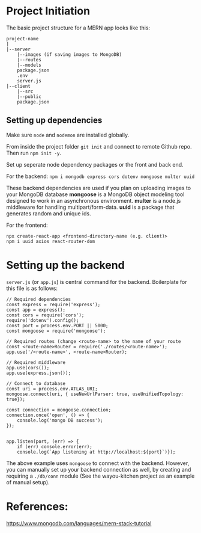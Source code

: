 # Project Initiation

The basic project structure for a MERN app looks like this:
```
project-name
|
|--server
    |--images (if saving images to MongoDB)
    |--routes
    |--models
    package.json
    .env
    server.js
|--client
    |--src
    |--public
    package.json
```

## Setting up dependencies
Make sure `node` and `nodemon` are installed globally.

From inside the project folder `git init` and connect to remote Github repo. Then run `npm init -y`.

Set up seperate node dependency packages or the front and back end.

For the backend:
`npm i mongodb express cors dotenv mongoose multer uuid`

These backend dependencies are used if you plan on uploading images to your MongoDB database
**mongoose** is a MongoDB object modeling tool designed to work in an asynchronous environment.
**multer** is a node.js middleware for handling multipart/form-data.
**uuid** is a package that generates random and unique ids.

For the frontend:
```
npx create-react-app <frontend-directory-name (e.g. client)>
npm i uuid axios react-router-dom
```

# Setting up the backend
`server.js` (or `app.js`) is central command for the backend. Boilerplate for this file is as follows:
```
// Required dependencies
const express = require('express');
const app = express();
const cors = require('cors');
require('dotenv').config();
const port = process.env.PORT || 5000;
const mongoose = require('mongoose');

// Required routes (change <route-name> to the name of your route
const <route-name>Router = require('./routes/<route-name>');
app.use('/<route-name>', <route-name>Router);

// Required middleware
app.use(cors());
app.use(express.json());

// Connect to database
const uri = process.env.ATLAS_URI;
mongoose.connect(uri, { useNewUrlParser: true, useUnifiedTopology: true});

const connection = mongoose.connection;
connection.once('open', () => {
    console.log('mongo DB success');
});


app.listen(port, (err) => {
    if (err) console.error(err);
    console.log(`App listening at http://localhost:${port}`)});
```

The above example uses `mongoose` to connect with the backend. However, you can manually set up your backend connection as well, by creating and requiring a `./db/conn` module (See the wayou-kitchen project as an example of manual setup).


# References:
https://www.mongodb.com/languages/mern-stack-tutorial
